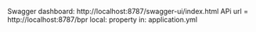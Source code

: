 Swagger dashboard: http://localhost:8787/swagger-ui/index.html
APi url = http://localhost:8787/bpr
local:
property in: application.yml
